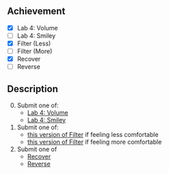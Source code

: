 ## Achievement

- [x] Lab 4: Volume
- [ ] Lab 4: Smiley
- [x] Filter (Less)
- [ ] Filter (More)
- [x] Recover
- [ ] Reverse

## Description

0. Submit one of:
   - [Lab 4: Volume](https://cs50.harvard.edu/x/2023/labs/4/volume/)
   - [Lab 4: Smiley](https://cs50.harvard.edu/x/2023/labs/4/smiley/)
1. Submit one of:
   - [this version of Filter](https://cs50.harvard.edu/x/2023/psets/4/filter/less/) if feeling less comfortable
   - [this version of Filter](https://cs50.harvard.edu/x/2023/psets/4/filter/more/) if feeling more comfortable
2. Submit one of
   - [Recover](https://cs50.harvard.edu/x/2023/psets/4/recover/)
   - [Reverse](https://cs50.harvard.edu/x/2023/psets/4/reverse/)
